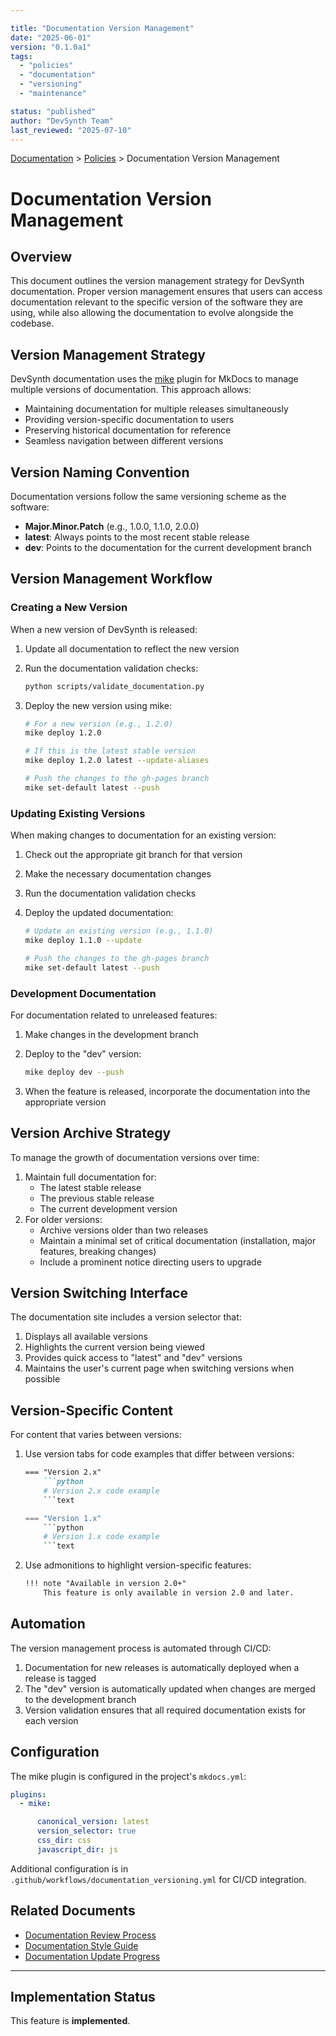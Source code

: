 ```yaml
---

title: "Documentation Version Management"
date: "2025-06-01"
version: "0.1.0a1"
tags:
  - "policies"
  - "documentation"
  - "versioning"
  - "maintenance"

status: "published"
author: "DevSynth Team"
last_reviewed: "2025-07-10"
---
```

<div class="breadcrumbs">
<a href="../index.md">Documentation</a> &gt; <a href="index.md">Policies</a> &gt; Documentation Version Management
</div>

# Documentation Version Management

## Overview

This document outlines the version management strategy for DevSynth documentation. Proper version management ensures that users can access documentation relevant to the specific version of the software they are using, while also allowing the documentation to evolve alongside the codebase.

## Version Management Strategy

DevSynth documentation uses the [mike](https://github.com/jimporter/mike) plugin for MkDocs to manage multiple versions of documentation. This approach allows:

- Maintaining documentation for multiple releases simultaneously
- Providing version-specific documentation to users
- Preserving historical documentation for reference
- Seamless navigation between different versions


## Version Naming Convention

Documentation versions follow the same versioning scheme as the software:

- **Major.Minor.Patch** (e.g., 1.0.0, 1.1.0, 2.0.0)
- **latest**: Always points to the most recent stable release
- **dev**: Points to the documentation for the current development branch


## Version Management Workflow

### Creating a New Version

When a new version of DevSynth is released:

1. Update all documentation to reflect the new version
2. Run the documentation validation checks:

   ```bash
   python scripts/validate_documentation.py
   ```

3. Deploy the new version using mike:

   ```bash
   # For a new version (e.g., 1.2.0)
   mike deploy 1.2.0

   # If this is the latest stable version
   mike deploy 1.2.0 latest --update-aliases

   # Push the changes to the gh-pages branch
   mike set-default latest --push
   ```

### Updating Existing Versions

When making changes to documentation for an existing version:

1. Check out the appropriate git branch for that version
2. Make the necessary documentation changes
3. Run the documentation validation checks
4. Deploy the updated documentation:

   ```bash
   # Update an existing version (e.g., 1.1.0)
   mike deploy 1.1.0 --update

   # Push the changes to the gh-pages branch
   mike set-default latest --push
   ```

### Development Documentation

For documentation related to unreleased features:

1. Make changes in the development branch
2. Deploy to the "dev" version:

   ```bash
   mike deploy dev --push
   ```

3. When the feature is released, incorporate the documentation into the appropriate version


## Version Archive Strategy

To manage the growth of documentation versions over time:

1. Maintain full documentation for:
   - The latest stable release
   - The previous stable release
   - The current development version
2. For older versions:
   - Archive versions older than two releases
   - Maintain a minimal set of critical documentation (installation, major features, breaking changes)
   - Include a prominent notice directing users to upgrade


## Version Switching Interface

The documentation site includes a version selector that:

1. Displays all available versions
2. Highlights the current version being viewed
3. Provides quick access to "latest" and "dev" versions
4. Maintains the user's current page when switching versions when possible


## Version-Specific Content

For content that varies between versions:

1. Use version tabs for code examples that differ between versions:

   ```markdown
   === "Version 2.x"
       ```python
       # Version 2.x code example
       ```text

   === "Version 1.x"
       ```python
       # Version 1.x code example
       ```text
   ```

2. Use admonitions to highlight version-specific features:

   ```markdown
   !!! note "Available in version 2.0+"
       This feature is only available in version 2.0 and later.
   ```

## Automation

The version management process is automated through CI/CD:

1. Documentation for new releases is automatically deployed when a release is tagged
2. The "dev" version is automatically updated when changes are merged to the development branch
3. Version validation ensures that all required documentation exists for each version


## Configuration

The mike plugin is configured in the project's `mkdocs.yml`:

```yaml
plugins:
  - mike:

      canonical_version: latest
      version_selector: true
      css_dir: css
      javascript_dir: js
```

Additional configuration is in `.github/workflows/documentation_versioning.yml` for CI/CD integration.

## Related Documents

- [Documentation Review Process](documentation_review_process.md)
- [Documentation Style Guide](documentation_style_guide.md)
- [Documentation Update Progress](../DOCUMENTATION_UPDATE_PROGRESS.md)


---
## Implementation Status

This feature is **implemented**.
